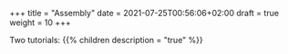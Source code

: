 +++
title = "Assembly"
date = 2021-07-25T00:56:06+02:00
draft = true
weight = 10
+++

Two tutorials:
{{% children description = "true" %}}
